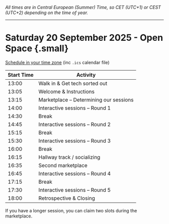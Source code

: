 <!--
.. title: Schedule
.. slug: schedule
.. tags: 
.. category: 
.. link: 
.. description: Friends of Good Software (FroGS) schedule - Saturday 20 September 2025 1pm CEST (open space)
.. type: text
-->

*All times are in Central European (Summer) Time, so CET (UTC+1) or CEST (UTC+2) depending on the time of year.*


<hr class="tall" />
<!--

# Wednesday 14 May 2025 - Open Space {.small}

<a href="https://localschedule.netlify.app/#v2%3A%7B%22name%22%3A%22FroGS%20conf%20open%20space%22%2C%22day%22%3A%222025-05-14%22%2C%22tz%22%3A%22Europe%2FAmsterdam%22%2C%22sessions%22%3A%7B%221545%22%3A%22Interactive%20sessions%20%E2%80%93%20Round%201%22%2C%221615%22%3A%22Break%22%2C%221630%22%3A%22Interactive%20sessions%20%E2%80%93%20Round%202%22%2C%221700%22%3A%22Break%22%2C%221715%22%3A%22Interactive%20sessions%20%E2%80%93%20Round%203%22%2C%221500%40Main%20room%22%3A%22Walk%20in%20%26%20Get%20tech%20sorted%20out%22%2C%221505%40Main%20room%22%3A%22Welcome%20%26%20Instructions%22%2C%221515%40Main%20room%22%3A%22Marketplace%20%E2%80%93%20Determining%20our%20sessions%22%2C%221745%40Main%20room%22%3A%22Retrospective%20%26%20Closing%22%7D%7D" target="_blank">Schedule in your time zone</a> (inc `.ics` calendar file)

<table class="table table-sm" style="max-width:600px">
  <thead class="thead-light">
    <tr>
      <th scope="col">Start Time</th>
      <th scope="col">Activity</th>
    </tr>
  </thead>
  <tbody>
    <tr>
      <td>15:00</td>
      <td>Walk in & Get tech sorted out</td>
    </tr>
    <tr class="sched-green">
      <td>15:05</td>
      <td>Welcome & Instructions</td>
    </tr>
    <tr class="sched-green">
      <td>15:15</td>
      <td>Marketplace – Determining our sessions</td>
    </tr>
    <tr class="sched-purple">
      <td>15:45</td>
      <td>Interactive sessions – Round 1</td>
    </tr>
    <tr>
      <td>16:15</td>
      <td>Break</td>
    </tr>
    <tr class="sched-purple">
      <td>16:30</td>
      <td>Interactive sessions – Round 2</td>
    </tr>
    <tr>
      <td>17:00</td>
      <td>Break</td>
    </tr>
    <tr class="sched-purple">
      <td>17:15</td>
      <td>Interactive sessions – Round 3</td>
    </tr>
    <tr class="sched-green">
      <td>17:45</td>
      <td>Retrospective & Closing</td>
    </tr>
  </tbody>
</table>

If you have a longer session, you can claim two slots during the marketplace.


<hr class="tall" />
!-->

# Saturday 20 September 2025 - Open Space {.small}

<a href="https://localschedule.netlify.app/#v2%3A%7B%22name%22%3A%22FroGS%20conf%20open%20space%22%2C%22day%22%3A%222025-09-20%22%2C%22tz%22%3A%22Europe%2FAmsterdam%22%2C%22sessions%22%3A%7B%221400%22%3A%22Interactive%20sessions%20%E2%80%93%20Round%201%22%2C%221430%22%3A%22Break%22%2C%221445%22%3A%22Interactive%20sessions%20%E2%80%93%20Round%202%22%2C%221515%22%3A%22Break%22%2C%221530%22%3A%22Interactive%20sessions%20%E2%80%93%20Round%203%22%2C%221600%22%3A%22Break%22%2C%221615%22%3A%22Hallway%20track%20%2F%20socializing%22%2C%221645%22%3A%22Interactive%20sessions%20%E2%80%93%20Round%204%22%2C%221715%22%3A%22Break%22%2C%221730%22%3A%22Interactive%20sessions%20%E2%80%93%20Round%205%22%2C%221300%40Main%20room%22%3A%22Walk%20in%20%26%20Get%20tech%20sorted%20out%22%2C%221305%40Main%20room%22%3A%22Welcome%20%26%20Instructions%22%2C%221315%40Main%20room%22%3A%22Marketplace%20%E2%80%93%20Determining%20our%20sessions%22%2C%221635%40Main%20room%22%3A%22Second%20marketplace%22%2C%221800%40Main%20room%22%3A%22Retrospective%20%26%20Closing%22%7D%7D"
  target="_blank">Schedule in your time zone</a> (inc `.ics` calendar file)

<table class="table table-sm" style="max-width:600px">
  <thead class="thead-light">
    <tr>
      <th scope="col">Start Time</th>
      <th scope="col">Activity</th>
    </tr>
  </thead>
  <tbody>
    <tr>
      <td>13:00</td>
      <td>Walk in & Get tech sorted out</td>
    </tr>
    <tr class="sched-green">
      <td>13:05</td>
      <td>Welcome & Instructions</td>
    </tr>
    <tr class="sched-green">
      <td>13:15</td>
      <td>Marketplace – Determining our sessions</td>
    </tr>
    <tr class="sched-purple">
      <td>14:00</td>
      <td>Interactive sessions – Round 1</td>
    </tr>
    <tr>
      <td>14:30</td>
      <td>Break</td>
    </tr>
    <tr class="sched-purple">
      <td>14:45</td>
      <td>Interactive sessions – Round 2</td>
    </tr>
    <tr>
      <td>15:15</td>
      <td>Break</td>
    </tr>
    <tr class="sched-purple">
      <td>15:30</td>
      <td>Interactive sessions – Round 3</td>
    </tr>
    <tr>
      <td>16:00</td>
      <td>Break</td>
    </tr>
    <tr class="sched-purple">
      <td>16:15</td>
      <td>Hallway track / socializing</td>
    </tr>
    <tr class="sched-green">
      <td>16:35</td>
      <td>Second marketplace</td>
    </tr>
    <tr class="sched-purple">
      <td>16:45</td>
      <td>Interactive sessions – Round 4</td>
    </tr>
        <tr>
      <td>17:15</td>
      <td>Break</td>
    </tr>
    <tr class="sched-purple">
      <td>17:30</td>
      <td>Interactive sessions – Round 5</td>
    </tr>
    <tr class="sched-green">
      <td>18:00</td>
      <td>Retrospective & Closing</td>
    </tr>
  </tbody>
</table>

If you have a longer session, you can claim two slots during the marketplace.


<!-- 

<hr class="tall" />


# Monday 2 December 2024 - Lean Coffee {.small}

<a href="https://localschedule.netlify.app/#v2%3A%7B%22name%22%3A%22FroGS%20conf%20lean%20coffee%22%2C%22day%22%3A%222024-12-02%22%2C%22tz%22%3A%22Europe%2FAmsterdam%22%2C%22sessions%22%3A%7B%221600%22%3A%22lean%20coffee%22%2C%221700%22%3A%22hang%20out%20(optional)%22%7D%7D"
  target="_blank">Schedule in your time zone</a> (inc `.ics` calendar file)

<table class="table table-sm" style="max-width:600px">
  <thead class="thead-light">
    <tr>
      <th scope="col">Start Time</th>
      <th scope="col">Activity</th>
    </tr>
  </thead>
  <tbody>
    <tr class="sched-purple">
      <td>16:00 - 17:00</td>
      <td>Lean Coffee</td>
    </tr>
    <tr class="sched-green">
      <td>17:00 - 17:30</td>
      <td>Hang out (optional)</td>
    </tr>
  </tbody>
</table>

-->